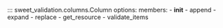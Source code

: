 ::: sweet_validation.columns.Column
    options:
        members:
          - __init__
          - append
          - expand
          - replace
          - get_resource
          - validate_items



